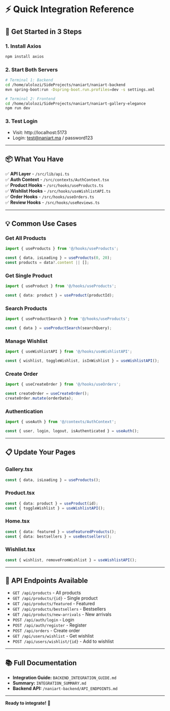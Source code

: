 # ⚡ Quick Integration Reference

## 🚀 Get Started in 3 Steps

### 1. Install Axios
```bash
npm install axios
```

### 2. Start Both Servers
```bash
# Terminal 1: Backend
cd /home/alolozi/SideProjects/naniart/naniart-backend
mvn spring-boot:run -Dspring-boot.run.profiles=dev -s settings.xml

# Terminal 2: Frontend
cd /home/alolozi/SideProjects/naniart/naniart-gallery-elegance
npm run dev
```

### 3. Test Login
- Visit: http://localhost:5173
- Login: test@naniart.ma / password123

---

## 📦 What You Have

✅ **API Layer** - `/src/lib/api.ts`  
✅ **Auth Context** - `/src/contexts/AuthContext.tsx`  
✅ **Product Hooks** - `/src/hooks/useProducts.ts`  
✅ **Wishlist Hooks** - `/src/hooks/useWishlistAPI.ts`  
✅ **Order Hooks** - `/src/hooks/useOrders.ts`  
✅ **Review Hooks** - `/src/hooks/useReviews.ts`  

---

## 💡 Common Use Cases

### Get All Products
```typescript
import { useProducts } from '@/hooks/useProducts';

const { data, isLoading } = useProducts(0, 20);
const products = data?.content || [];
```

### Get Single Product
```typescript
import { useProduct } from '@/hooks/useProducts';

const { data: product } = useProduct(productId);
```

### Search Products
```typescript
import { useProductSearch } from '@/hooks/useProducts';

const { data } = useProductSearch(searchQuery);
```

### Manage Wishlist
```typescript
import { useWishlistAPI } from '@/hooks/useWishlistAPI';

const { wishlist, toggleWishlist, isInWishlist } = useWishlistAPI();
```

### Create Order
```typescript
import { useCreateOrder } from '@/hooks/useOrders';

const createOrder = useCreateOrder();
createOrder.mutate(orderData);
```

### Authentication
```typescript
import { useAuth } from '@/contexts/AuthContext';

const { user, login, logout, isAuthenticated } = useAuth();
```

---

## 📋 Update Your Pages

### Gallery.tsx
```typescript
const { data, isLoading } = useProducts();
```

### Product.tsx
```typescript
const { data: product } = useProduct(id);
const { toggleWishlist } = useWishlistAPI();
```

### Home.tsx
```typescript
const { data: featured } = useFeaturedProducts();
const { data: bestsellers } = useBestsellers();
```

### Wishlist.tsx
```typescript
const { wishlist, removeFromWishlist } = useWishlistAPI();
```

---

## 🔗 API Endpoints Available

- `GET /api/products` - All products
- `GET /api/products/{id}` - Single product
- `GET /api/products/featured` - Featured
- `GET /api/products/bestsellers` - Bestsellers
- `GET /api/products/new-arrivals` - New arrivals
- `POST /api/auth/login` - Login
- `POST /api/auth/register` - Register
- `POST /api/orders` - Create order
- `GET /api/users/wishlist` - Get wishlist
- `POST /api/users/wishlist/{id}` - Add to wishlist

---

## 📚 Full Documentation

- **Integration Guide:** `BACKEND_INTEGRATION_GUIDE.md`
- **Summary:** `INTEGRATION_SUMMARY.md`
- **Backend API:** `/naniart-backend/API_ENDPOINTS.md`

---

**Ready to integrate!** 🎉
